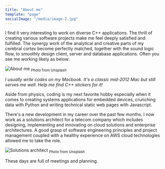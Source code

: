 ```yaml
---
title: "About me"
template: "page"
socialImage: "/media/image-2.jpg"
---
```


I find it very interesting to work on diverse C++ applications. The thrill of creating various software projects make me feel deeply satisfied and fulfilled. The synergy work of the analytical and creative parts of my cerebral cortex become perfectly matched, together with the sound logic flow, to smoothly design client, server and database applications. Often you see me working likely as below:

![About me](/media/image-2.jpg) <sub>Photo from Unsplash</sub>

*I usually write codes on my Macbook. It's a classic mid-2012 Mac but still serves me well. Help me find C++ stickers for it!*

Aside from physics, coding is my next favorite hobby especially when it comes to creating systems applications for embedded devices, crunching data with Python and writing technical static web pages with Javascript.

There's a new development in my career over the past few months. I now work as a solutions architect for a telecom company which includes designing, implementing and innovating on cloud solutions and enterprise architectures. A good grasp of software engineering principles and project management coupled with a healthy experience on AWS cloud technologies allowed me to take the role.

![Solutions architect](/media/image-5.jpg) <sub>Photo from Unsplash</sub>

These days are full of meetings and planning.